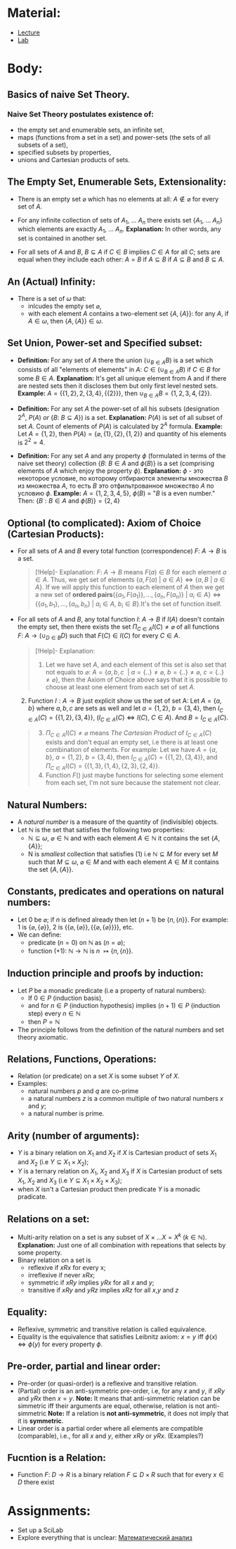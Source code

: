 # Material: 
- [Lecture](https://moodle.innopolis.university/pluginfile.php/208410/mod_resource/content/1/MathAnal1fall24.pdf)
- [Lab](https://moodle.innopolis.university/pluginfile.php/210092/mod_resource/content/1/Lab1.pdf)
# Body:
## Basics of naive Set Theory.
### Naive Set Theory postulates existence of:
- the empty set and enumerable sets, an infinite set,
- maps (functions from a set in a set) and power-sets (the sets of all subsets of a set),
- specified subsets by properties,
- unions and Cartesian products of sets.
## The Empty Set, Enumerable Sets, Extensionality:
- There is an empty set $\varnothing$ which has no elements at all: $A \notin \varnothing$ for every set of $A$.
  
- For any infinite collection of sets of $A_{1},\ ...\ A_{n}$ there exists set $\{A_{1},\ ...\ A_{n}\}$ which elements are exactly $A_{1},\ ...\ A_{n}$.
  **Explanation:** In other words, any set is contained in another set.
  
- For all sets of $A$ and $B$, $B\subseteq A$ if $C \in B$ implies $C \in A$ for all $C$; sets are equal when they include each other: $A = B$ if  $A \subseteq B$ if $A \subseteq B$ and $B \subseteq A.$ 
## An (Actual) Infinity:
- There is a set of $\omega$ that:
	- inlcudes the empty set $\varnothing$,
	- with each element $A$ contains a two-element set $\{A, \{A\}\}$: for any $A$, if $A \in \omega$, then $\{A, \{A\}\} \in \omega$.  
## Set Union, Power-set and Specified subset:
- **Definition:** For any set of $A$ there the union ($\cup_{B\in A} B$) is a set which consists of all "elements of elements" in $A$: $C \in (\cup_{B\in A} B)$ if $C \in B$ for some $B \in A$.
  **Explanation:** It's get all unique element from A and if there are nested sets then it discloses them but only first level nested sets.
  **Example:** $A = \{\{1,2\},2,\{3,4\},\{\{2\}\}\}$, then $\cup_{B\in A}B = \{1,2,3,4,\{2\}\}$.     
  
- **Definition:** For any set $A$ the power-set of all his subsets (designation $2^{A}$, $P(A) \ or \ \{B:\ B\subseteq A\}$) is a set.
  **Explanation:** $P(A)$ is set of all subset of set $A$. Count of elements of $P(A)$ is calculated by $2^A$ formula.
  **Example:** Let $A = \{1,2\}$, then $P(A) = \{\varnothing,\{1\},\{2\},\{1,2\}\}$ and quantity of his elements is $2^{2}=4$. 
  
- **Definition:** For any set $A$ and any property $\phi$ (formulated in terms of the naive set theory) collection $\{B:\ B\in A$ and $\phi (B)\}$ is a set (comprising elements of $A$ which enjoy the property $\phi$).
  **Explanation:** $\phi$ - это некоторое условие, по которому отбираются элементы множества $B$ из множества $A$, то есть $B$ это отфильтрованное множество $A$ по условию $\phi$.
  **Example:** $A = \{1,2,3,4,5\},\ \phi(B)$ = "$B$ is a even number." Then:
  $\{B: B\in A$ and $\phi(B)\}$$= \{2,4\}$   
## Optional (to complicated): Axiom of Choice (Cartesian Products):
- For all sets of $A$ and $B$ every total function (correspondence) $F: \ A \rightarrow B$ is a set.
  > [!Help]- Explanation: 
  > $F: \ A\rightarrow B$ means $F(a)\in B$ for each element $a\in A.$ Thus, we get set of elements $\{a,F(a)\ |\ a\in A\}\Leftrightarrow\{a,B\ | \ a\in A\}$. If we will apply this function to each element of $A$ then we get a new set of **ordered pairs**$\{\{a_{1},F(a_{1})\},...,\{a_{n},F(a_{n})\}\ |\ a_{i}\in A\} \Leftrightarrow \{\{a_{1},b_{1}\},...,\{a_{n},b_{n}\}\ |\ a_{i}\in A,\ b_{i}\in B\}.$It's the set of function itself.

- For all sets of $A$ and $B$, any total function $I: \ A \rightarrow B$
  if $I(A)$ doesn't contain the empty set, then there exists the set $\Pi_{C\in A}I(C) \neq \varnothing$ of all functions $F: \ A \rightarrow (\cup_{D\in B}D)$ such that $F(C)\in I(C)$ for every $C \in A.$  
  >[!Help]- Explanation: 
  >1) Let we have set $A$, and each element of this set is also set that not equals to $\varnothing$: $A =\{a,b,c\ \ | \ a=\{..\}\neq\varnothing,\ b=\{..\}\neq\varnothing,\ c=\{..\}\neq\varnothing\}$, then the Axiom of Choice above says that it is possible to choose at least one element from each set of set $A$. 
  2) Function $I: A\rightarrow B$ just explicit show us the set of set A: Let $A=\{a,b\}$ where $a,b,c$ are sets as well and let $a=\{1,2\},\ b=\{3,4\}$, then $I_{C\in A}(C)=\{\{1,2\},\{3,4\}\},\ (I_{C\in A}(C)\Leftrightarrow I(C),\ C\in A)$. And $B=I_{C\in A}(C).$
  >3) $\Pi_{C\in A}I(C) \neq \varnothing$ means *The Cartesian Product* of $I_{C\in A}(C)$ exists and don't equal an empty set, i.e there is at least one combination of elements. For example: Let we have $A = \{a,b\},\ a=\{1,2\},\ b=\{3,4\},$ then $I_{C\in A}(C)=\{\{1,2\},\{3,4\}\},$ and $\Pi_{C\in A}I(C) = \{\{1,3\},\{1,4\},\{2,3\},\{2,4\}\}.$
  > 4) Function $F()$ just maybe functions for selecting some element from each set, I'm not sure because the statement not clear.
  
## Natural Numbers:
- A *natural number* is a measure of the quantity of (indivisible) objects.
- Let $\mathbb{N}$ is the set that satisfies the following two properties:
	- $\mathbb{N}\subseteq \omega, \ \varnothing \in \mathbb{N}$ and with each element $A \in \mathbb{N}$ it contains the set $\{A,\{A\}\};$
	- N is *smallest* collection that satisfies (1) i.e $\mathbb{N} \subseteq M$ for every set $M$ such that $M \subseteq \omega,\ \varnothing \in M$ and with each element $A \in M$ it contains the set $\{A,\{A\}\}$. 
## Constants, predicates and operations on natural numbers:
- Let $0$ be $\varnothing$; if $n$ is defined already then let $(n+1)$ be $\{n,\{n\}\}.$ For example: 1 is $\{\varnothing,\{\varnothing\}\},$ 2 is $\{\{\varnothing,\{\varnothing\}\},\{\{\varnothing,\{\varnothing\}\}\}\},$ etc.
- We can define:
	- predicate $(n=0)$ on $\mathbb{N}$ as $(n = \varnothing);$
	- function (+1): $\mathbb{N}\rightarrow\mathbb{N}$ is $n$ $\mapsto \{n,\{n\}\}$.
## Induction principle and proofs by induction:
- Let $P$ be a monadic predicate (i.e a property of natural numbers):
	- If $0 \in P$ (induction basis),
	- and for $n \in P$ (induction hypothesis) implies $(n+1) \in P$ (induction step) every $n\in \mathbb{N}$
	- then $P = \mathbb{N}$
- The principle follows from the definition of the natural numbers and set theory axiomatic.
## Relations, Functions, Operations:
- Relation (or predicate) on a set $X$ is some subset $Y$ of $X$.
- Examples:
	- natural numbers $p$ and $q$ are co-prime
	- a natural numbers $z$ is a common multiple of two natural numbers $x$ and $y;$
	- a natural number is prime.
## Arity (number of arguments):
- $Y$ is a binary relation on $X_{1}$ and $X_{2}$ if $X$ is Cartesian product of sets $X_1$ and $X_{2}$ (i.e $Y \subseteq X_{1}\times X_{2}$);
- $Y$ is a ternary relation on $X_{1},\ X_{2}$ and $X_{3}$ if $X$ is Cartesian product of sets $X_{1},\ X_{2}$ and $X_{3}$ (i.e $Y \subseteq X_{1}\times X_{2}\times X_{3}$);
- when $X$ isn't a Cartesian product then predicate $Y$ is a monadic pradicate.
## Relations on a set:
- Multi-arity relation on a set is any subset of $X\times ...X=X^{k}\ (k\in \mathbb{N})$. 
  **Explanation:** Just one of all combination with repeations that selects by some property. 
- Binary relation on a set is
	- reflexive if $xRx$ for every x;
	- irreflexive if never $xRx$;
	- symmetric if $xRy$ implies $yRx$ for all $x$ and $y$;
	- transitive if $xRy$ and $yRz$ implies $xRz$ for all $x$,$y$ and $z$
## Equality:
- Reflexive, symmetric and transitive relation is called equivalence.
- Equality is the equivalence that satisfies Leibnitz axiom: $x=y$ iff $\phi(x)\Leftrightarrow \phi(y)$ for every property $\phi.$
## Pre-order, partial and linear order:
- Pre-order (or quasi-order) is a reflexive and transitive relation.
- (Partial) order is an anti-symmetric pre-order, i.e, for any $x$ and $y$, if $xRy$ and $yRx$ then $x=y$.
  **Note:** It means that anti-simmetric relation can be simmetric iff their arguments are equal, otherwise, relation is not anti-simmetric
  **Note:** If a relation is **not anti-symmetric**, it does not imply that it is **symmetric**.
- Linear order is a partial order where all elements are compatible (comparable), i.e., for all $x$ and $y$, either $xRy$ or $yRx$. (Examples?)
## Fucntion is a Relation:
- Function $F:\ D\rightarrow R$ is a binary relation $F\subseteq D\times R$ such that for every $x\in D$ there exist 
# Assignments:
- Set up a SciLab
- Explore everything that is unclear: [Математический анализ](V.A.Zorich-Kniga-I-10-izdanie-Corr.pdf)

